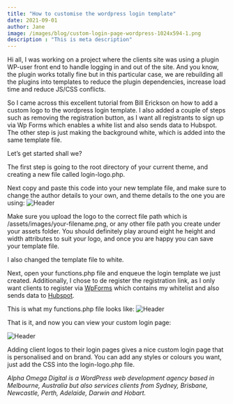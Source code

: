```yaml
---
title: "How to customise the wordpress login template"
date: 2021-09-01
author: Jane
image: /images/blog/custom-login-page-wordpress-1024x594-1.png
description : "This is meta description"
---
```


Hi all, I was working on a project where the clients site was using a plugin WP-user front end to handle logging in and out of the site. And you know, the plugin works totally fine but in this particular case, we are rebuilding all the plugins into templates to reduce the plugin dependencies, increase load time and reduce JS/CSS conflicts.

So I came across this excellent tutorial from Bill Erickson on how to add a custom logo to the wordpress login template. I also added a couple of steps such as removing the registration button, as I want all registrants to sign up via Wp Forms which enables a white list and also sends data to Hubspot. The other step is just making the background white, which is added into the same template file.

Let’s get started shall we?

The first step is going to the root directory of your current theme, and creating a new file called login-logo.php.

Next copy and paste this code into your new template file, and make sure to change the author details to your own, and theme details to the one you are using:
![Header](/images/blog/login-logo-BE.png)

Make sure you upload the logo to the correct file path which is /assets/images/your-filename.png, or any other file path you create under your assets folder. You should definitely play around eight he height and width attributes to suit your logo, and once you are happy you can save your template file.

I also changed the template file to white.

Next, open your functions.php file and enqueue the login template we just created. Additionally, I chose to de register the registration link, as I only want clients to register via [WpForms](http://wpforms.com/) which contains my whitelist and also sends data to [Hubspot](https://hubspot.com/).

This is what my functions.php file looks like:
![Header](/images/blog/enqueue-login-template.png)

That is it, and now you can view your custom login page:

![Header](/images/blog/custom-login-page-wordpress.png)

Adding client logos to their login pages gives a nice custom login page that is personalised and on brand. You can add any styles or colours you want, just add the CSS into the login-logo.php file.

_Alpha Omega Digital is a WordPress web development agency based in Melbourne, Australia but also services clients from Sydney, Brisbane, Newcastle, Perth, Adelaide, Darwin and Hobart._
